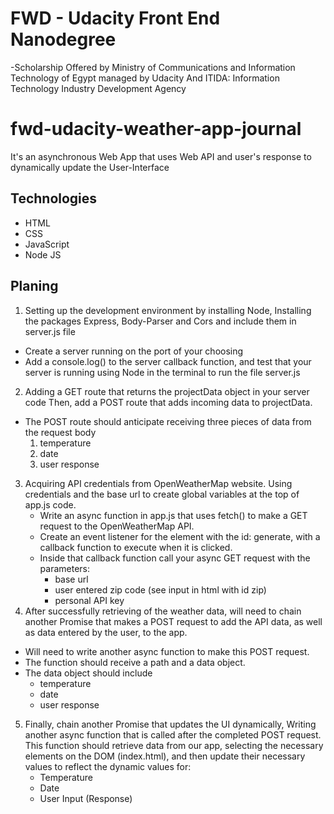 # FWD - Udacity Front End Nanodegree
-Scholarship Offered by Ministry of Communications and Information Technology of Egypt managed by Udacity And ITIDA: Information Technology Industry Development Agency

# fwd-udacity-weather-app-journal
It's an asynchronous Web App that uses Web API and user's response to dynamically update the User-Interface

## Technologies
- HTML
- CSS
- JavaScript
- Node JS

## Planing
1. Setting up the development environment by installing Node, Installing the packages Express, Body-Parser and Cors and include them in server.js file
  - Create a server running on the port of your choosing
  - Add a console.log() to the server callback function, and test that your server is running using Node in the terminal to run the file server.js
2. Adding a GET route that returns the projectData object in your server code Then, add a POST route that adds incoming data to projectData.
  - The POST route should anticipate receiving three pieces of data from the request body
    1. temperature
    2. date
    3. user response
3. Acquiring API credentials from OpenWeatherMap website. Using credentials and the base url to create global variables at the top of app.js code.
   - Write an async function in app.js that uses fetch() to make a GET request to the OpenWeatherMap API.
   - Create an event listener for the element with the id: generate, with a callback function to execute when it is clicked.
   - Inside that callback function call your async GET request with the parameters:
     - base url
     - user entered zip code (see input in html with id zip)
     - personal API key
4. After successfully retrieving of the weather data, will need to chain another Promise that makes a POST request to add the API data, as well as data entered by the user, to the app.
  - Will need to write another async function to make this POST request.
  - The function should receive a path and a data object.
  - The data object should include
    - temperature
    - date
    - user response
5. Finally, chain another Promise that updates the UI dynamically, Writing another async function that is called after the completed POST request. This function should retrieve data from our app, selecting the necessary elements on the DOM (index.html), and then update their necessary values to reflect the dynamic values for:
   - Temperature
   - Date
   - User Input (Response)




